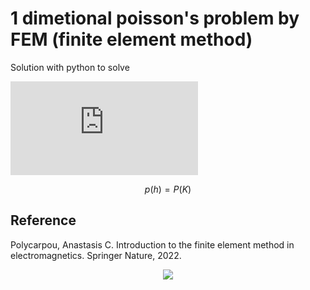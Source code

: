 # 1 dimetional poisson's problem by FEM (finite element method)

Solution with python to solve

![Poisson`s equation](https://latex.codecogs.com/gif.latex?x%5E%7Ba%7D)

$$ p(h)= P(K) $$

## Reference
Polycarpou, Anastasis C. Introduction to the finite element method in electromagnetics. Springer Nature, 2022.


<div align="center">
	<img src="https://img.shields.io/badge/Python-3776AB?style=flat&logo=Java&logoColor=white"/>
</div>
